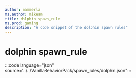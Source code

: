 ```yaml
---
author: mammerla
ms.author: mikeam
title: dolphin spawn_rule
ms.prod: gaming
description: "A code snippet of the dolphin spawn rules"
---
```


# dolphin spawn_rule

:::code language="json" source="../../VanillaBehaviorPack/spawn_rules/dolphin.json":::
